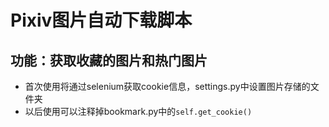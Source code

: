 # Pixiv图片自动下载脚本

## 功能：获取收藏的图片和热门图片

- 首次使用将通过selenium获取cookie信息，settings.py中设置图片存储的文件夹
- 以后使用可以注释掉bookmark.py中的`self.get_cookie()`